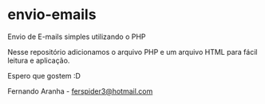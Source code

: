 # envio-emails
Envio de E-mails simples utilizando o PHP

Nesse repositório adicionamos o arquivo PHP e um arquivo HTML para fácil leitura e aplicação.

Espero que gostem :D

Fernando Aranha - ferspider3@hotmail.com
